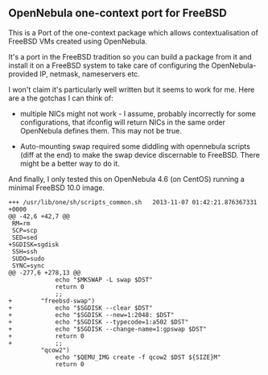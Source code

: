## OpenNebula one-context port for FreeBSD

This is a Port of the one-context package which allows contextualisation of
FreeBSD VMs created using OpenNebula.

It's a port in the FreeBSD tradition so you can build a package from it
and install it on a FreeBSD system to take care of configuring the
OpenNebula-provided IP, netmask, nameservers etc.

I won't claim it's particularly well written but it seems to work for
me. Here are a the gotchas I can think of:

 * multiple NICs might not work - I assume, probably incorrectly for
   some configurations, that ifconfig will return NICs in the same
   order OpenNebula defines them. This may not be true.

 * Auto-mounting swap required some diddling with opennebula scripts
   (diff at the end) to make the swap device discernable to FreeBSD.
   There might be a better way to do it.

And finally, I only tested this on OpenNebula 4.6 (on CentOS) running
a minimal FreeBSD 10.0 image.

```
+++ /usr/lib/one/sh/scripts_common.sh	2013-11-07 01:42:21.876367331 +0000
@@ -42,6 +42,7 @@
 RM=rm
 SCP=scp
 SED=sed
+SGDISK=sgdisk
 SSH=ssh
 SUDO=sudo
 SYNC=sync
@@ -277,6 +278,13 @@
             echo "$MKSWAP -L swap $DST"
             return 0
             ;;
+        "freebsd-swap")
+            echo "$SGDISK --clear $DST"
+            echo "$SGDISK --new=1:2048: $DST"
+            echo "$SGDISK --typecode=1:a502 $DST"
+            echo "$SGDISK --change-name=1:gpswap $DST"
+            return 0
+            ;;
         "qcow2")
             echo "$QEMU_IMG create -f qcow2 $DST ${SIZE}M"
             return 0
```
